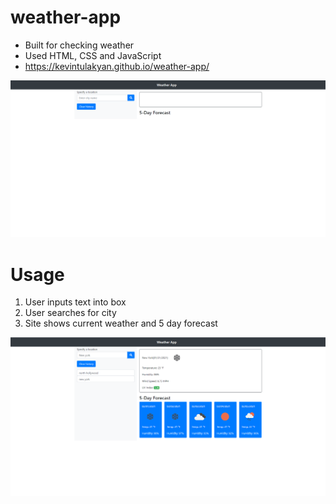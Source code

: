 # weather-app
- Built for checking weather
- Used HTML, CSS and JavaScript
- https://kevintulakyan.github.io/weather-app/

![Homepage](./assets/images/No_data.PNG)

# Usage
 1. User inputs text into box
 2. User searches for city
 3. Site shows current weather and 5 day forecast

 ![Updated](./assets/images/With_data.PNG)